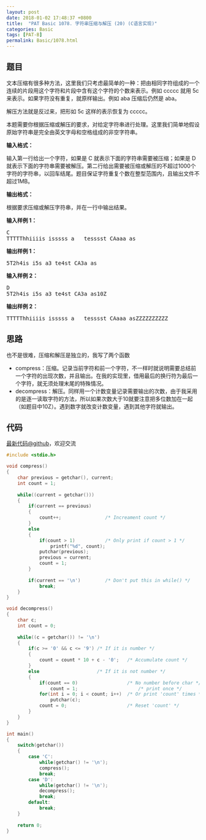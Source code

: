 ```yaml
---
layout: post
date: 2018-01-02 17:48:37 +0800
title:  "PAT Basic 1078. 字符串压缩与解压 (20) (C语言实现)"
categories: Basic
tags: [PAT-B]
permalink: Basic/1078.html
---
```


## 题目

<div id="problemContent">
<p>文本压缩有很多种方法，这里我们只考虑最简单的一种：把由相同字符组成的一个连续的片段用这个字符和片段中含有这个字符的个数来表示。例如 ccccc 就用 5c 来表示。如果字符没有重复，就原样输出。例如 aba 压缩后仍然是 aba。
</p>
<p>
解压方法就是反过来，把形如 5c 这样的表示恢复为 ccccc。
</p>
<p>
本题需要你根据压缩或解压的要求，对给定字符串进行处理。这里我们简单地假设原始字符串是完全由英文字母和空格组成的非空字符串。
</p>
<p><b>
输入格式：
</b></p>
<p>
输入第一行给出一个字符，如果是 C 就表示下面的字符串需要被压缩；如果是 D 就表示下面的字符串需要被解压。第二行给出需要被压缩或解压的不超过1000个字符的字符串，以回车结尾。题目保证字符重复个数在整型范围内，且输出文件不超过1MB。
</p>
<p><b>
输出格式：
</b></p>
<p>
根据要求压缩或解压字符串，并在一行中输出结果。
</p>
<b>输入样例 1：</b><pre>
C
TTTTThhiiiis isssss a   tesssst CAaaa as
</pre>
<b>输出样例 1：</b><pre>
5T2h4is i5s a3 te4st CA3a as
</pre>
<b>输入样例 2：</b><pre>
D
5T2h4is i5s a3 te4st CA3a as10Z
</pre>
<b>输出样例 2：</b><pre>
TTTTThhiiiis isssss a   tesssst CAaaa asZZZZZZZZZZ
</pre>
</div>

## 思路

也不是很难，压缩和解压是独立的，我写了两个函数

- compress：压缩。记录当前字符和前一个字符，不一样时就说明需要总结前一个字符的出现次数，并且输出。在我的实现里，借用最后的换行符为最后一个字符，就无须处理末尾的特殊情况。
- decompress：解压。同样用一个计数变量记录需要输出的次数，由于我采用的是逐一读取字符的方法，所以如果次数大于10就要注意把多位数加在一起（如题目中10Z）。遇到数字就改变计数变量，遇到其他字符就输出。

## 代码

[最新代码@github](https://github.com/OliverLew/PAT/blob/master/PATBasic/1078.c)，欢迎交流
```c
#include <stdio.h>

void compress()
{
    char previous = getchar(), current;
    int count = 1;
    
    while((current = getchar()))
    {
        if(current == previous)
        {
            count++;                /* Increament count */
        }
        else
        {
            if(count > 1)           /* Only print if count > 1 */
                printf("%d", count);
            putchar(previous);
            previous = current;
            count = 1;
        }
        
        if(current == '\n')         /* Don't put this in while() */
            break;
    }
}

void decompress()
{
    char c;
    int count = 0;
    
    while((c = getchar()) != '\n')
    {
        if(c >= '0' && c <= '9') /* If it is number */
        {
            count = count * 10 + c - '0';   /* Accumulate count */
        }
        else                     /* If it is not number */
        {
            if(count == 0)                  /* No number before char */
                count = 1;                      /* print once */
            for(int i = 0; i < count; i++)  /* Or print 'count' times */
                putchar(c);
            count = 0;                      /* Reset 'count' */
        }
    }
}

int main()
{
    switch(getchar())
    {
        case 'C':
            while(getchar() != '\n');
            compress();
            break;
        case 'D':
            while(getchar() != '\n');
            decompress();
            break;
        default:
            break;
    }
    
    return 0;
}

```